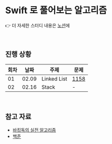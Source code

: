# Swift 로 풀어보는 알고리즘

👉 더 자세한 스터디 내용은 [노션](https://cookie-giant-a00.notion.site/5ea7cb1af34247a9bc46d41506b6639d)에

<br/>

## 진행 상황

| 회차 | 날짜  | 주제        | 문제                                         |
| ---- | ----- | ----------- | -------------------------------------------- |
| 01   | 02.09 | Linked List | [1158](https://www.acmicpc.net/problem/1158) |
| 02   | 02.16 | Stack       | -                                            |

<br/>

## 참고 자료

- [바킹독의 실전 알고리즘](https://github.com/encrypted-def/basic-algo-lecture)
- [백준](https://www.acmicpc.net)
